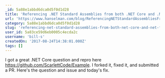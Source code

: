 ```yaml
---
_id: 5a88e1abbd6dca0d5f0d1d28
title: 'Referencing .NET Standard Assemblies from both .NET Core and .NET Framework - Scott Hanselman'
url: 'https://www.hanselman.com/blog/ReferencingNETStandardAssembliesFromBothNETCoreAndNETFramework.aspx'
category: 5a88e1abbd6dca0d5f0d1d28
slug: 'referencing-net-standard-assemblies-from-both-net-core-and-net-framework-scott-hanselman'
user_id: 5a83ce59d6eb0005c4ecda2c
username: 'bill-s'
createdOn: '2017-08-24T14:38:01.000Z'
tags: []
---
```


I got a great .NET Core question and repro here https://github.com/ScarlettCode/Example. I forked it, fixed it, and submitted a PR. Here's the question and issue and today's fix.
